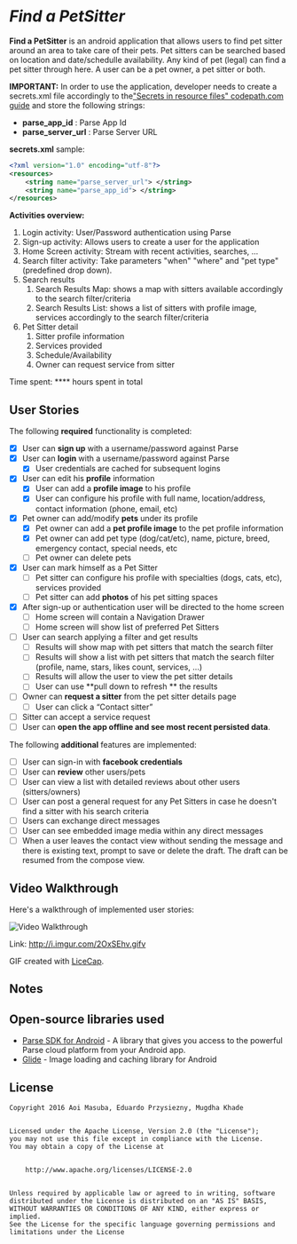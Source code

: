 # *Find a PetSitter*


**Find a PetSitter** is an android application that allows users to find pet sitter around an area to take care of their pets. Pet sitters can be searched based on location and date/schedulle availability. Any kind of pet (legal) can find a pet sitter through here. A user can be a pet owner, a pet sitter or both.

**IMPORTANT:**
In order to use the application, developer needs to create a secrets.xml file accordingly to the["Secrets in resource files" codepath.com guide](http://guides.codepath.com/android/Storing-Secret-Keys-in-Android#secrets-in-resource-files) and store the following strings:

* **parse_app_id** : Parse App Id
* **parse_server_url** : Parse Server URL

**secrets.xml** sample:

```xml
<?xml version="1.0" encoding="utf-8"?>
<resources>
    <string name="parse_server_url"> </string>
    <string name="parse_app_id"> </string>
</resources>
```

**Activities overview:**
1. Login activity: User/Password authentication using Parse
2. Sign-up activity: Allows users to create a user for the application
3. Home Screen activity: Stream with recent activities, searches, ...
4. Search filter activity: Take parameters "when" "where" and "pet type"(predefined drop down).
5. Search results
    1. Search Results Map: shows a map with sitters available accordingly to the search filter/criteria
    2. Search Results List: shows a list of sitters with profile image, services accordingly to the search filter/criteria
6. Pet Sitter detail
	1. Sitter profile information
	2. Services provided
	3. Schedule/Availability
	4. Owner can request service from sitter
	
 
Time spent: **** hours spent in total

## User Stories

The following **required** functionality is completed:

* [x] User can **sign up** with a username/password against Parse
* [x] User can **login** with a username/password against Parse
  * [x] User credentials are cached for subsequent logins
* [x] User can edit his **profile** information
  * [x] User can add a **profile image** to his profile
  * [x] User can configure his profile with full name, location/address, contact information (phone, email, etc)
* [x] Pet owner can add/modify **pets** under its profile
  * [x] Pet owner can add a **pet profile image** to the pet profile information
  * [x] Pet owner can add pet type (dog/cat/etc), name, picture, breed, emergency contact, special needs, etc
  * [ ] Pet owner can delete pets
* [x] User can mark himself as a Pet Sitter
  * [ ] Pet sitter can configure his profile with specialties (dogs, cats, etc), services provided
  * [ ] Pet sitter can add **photos** of his pet sitting spaces
* [x] After sign-up or authentication user will be directed to the home screen
  * [ ] Home screen will contain a Navigation Drawer
  * [ ] Home screen will show list of preferred Pet Sitters
* [ ] User can search applying a filter and get results 
  * [ ] Results will show map with pet sitters that match the search filter
  * [ ] Results will show a list with pet sitters that match the search filter (profile, name, stars, likes count, services, ...)
  * [ ] Results will allow the user to view the pet sitter details
  * [ ] User can use **pull down to refresh ** the results
* [ ] Owner can **request a sitter** from the pet sitter details page 
  * [ ] User can click a “Contact sitter”
* [ ] Sitter can accept a service request
* [ ] User can **open the app offline and see most recent persisted data**.

The following **additional** features are implemented:

* [ ] User can sign-in with **facebook credentials**
* [ ] User can **review** other users/pets
* [ ] User can view a list with detailed reviews about other users (sitters/owners)
* [ ] User can post a general request for any Pet Sitters in case he doesn't find a sitter with his search criteria
* [ ] Users can exchange direct messages
* [ ] User can see embedded image media within any direct messages
* [ ] When a user leaves the contact view without sending the message and there is existing text, prompt to save or delete the draft.  The draft can be resumed from the compose view.

## Video Walkthrough

Here's a walkthrough of implemented user stories:

<img src='http://i.imgur.com/2OxSEhv.gifv' title='Video Walkthrough' width='' alt='Video Walkthrough' />

Link: http://i.imgur.com/2OxSEhv.gifv

GIF created with [LiceCap](http://www.cockos.com/licecap/).

## Notes

## Open-source libraries used

- [Parse SDK for Android](https://github.com/ParsePlatform/Parse-SDK-Android) - A library that gives you access to the powerful Parse cloud platform from your Android app.
- [Glide](https://github.com/bumptech/glide) - Image loading and caching library for Android

## License


    Copyright 2016 Aoi Masuba, Eduardo Przysiezny, Mugdha Khade


    Licensed under the Apache License, Version 2.0 (the "License");
    you may not use this file except in compliance with the License.
    You may obtain a copy of the License at


        http://www.apache.org/licenses/LICENSE-2.0


    Unless required by applicable law or agreed to in writing, software
    distributed under the License is distributed on an "AS IS" BASIS,
    WITHOUT WARRANTIES OR CONDITIONS OF ANY KIND, either express or implied.
    See the License for the specific language governing permissions and
    limitations under the License
